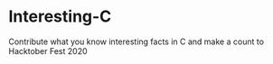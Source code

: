 # Interesting-C
Contribute what you know interesting facts in C and make a count to Hacktober Fest 2020
